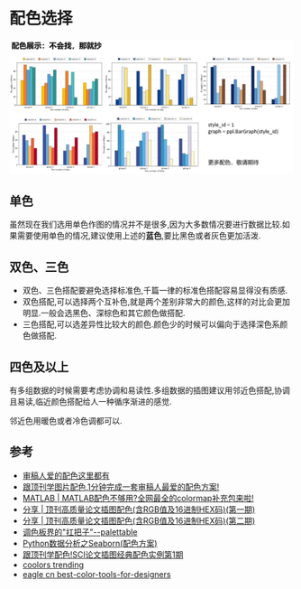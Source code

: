 
# 配色选择

![20240413204928](https://raw.githubusercontent.com/learner-lu/picbed/master/20240413204928.png)

## 单色

虽然现在我们选用单色作图的情况并不是很多,因为大多数情况要进行数据比较.如果需要使用单色的情况,建议使用上述的**蓝色**,要比黑色或者灰色更加活泼.

## 双色、三色

- 双色、三色搭配要避免选择标准色,千篇一律的标准色搭配容易显得没有质感.
- 双色搭配,可以选择两个互补色,就是两个差别非常大的颜色,这样的对比会更加明显.一般会选黑色、深棕色和其它颜色做搭配.
- 三色搭配,可以选差异性比较大的颜色.颜色少的时候可以偏向于选择深色系颜色做搭配.

## 四色及以上

有多组数据的时候需要考虑协调和易读性.多组数据的插图建议用邻近色搭配,协调且易读,临近颜色搭配给人一种循序渐进的感觉.

邻近色用暖色或者冷色调都可以.

## 参考

- [审稿人爱的配色这里都有](https://zhuanlan.zhihu.com/p/674796591)
- [跟顶刊学图片配色,1分钟完成一套审稿人最爱的配色方案!](https://zhuanlan.zhihu.com/p/636789620)
- [MATLAB | MATLAB配色不够用?全网最全的colormap补充包来啦!](https://zhuanlan.zhihu.com/p/580945672)
- [分享 | 顶刊高质量论文插图配色(含RGB值及16进制HEX码)(第一期)](https://zhuanlan.zhihu.com/p/670396774)
- [分享 | 顶刊高质量论文插图配色(含RGB值及16进制HEX码)(第二期)](https://zhuanlan.zhihu.com/p/674906660)
- [调色板界的"扛把子"--palettable](https://zhuanlan.zhihu.com/p/374631766)
- [Python数据分析之Seaborn(配色方案)](https://cloud.tencent.com/developer/article/1670419)
- [跟顶刊学配色!SCI论文插图经典配色实例第1期](https://zhuanlan.zhihu.com/p/593320758)
- [coolors trending](https://coolors.co/palettes/trending)
- [eagle cn best-color-tools-for-designers](https://cn.eagle.cool/blog/post/best-color-tools-for-designers)